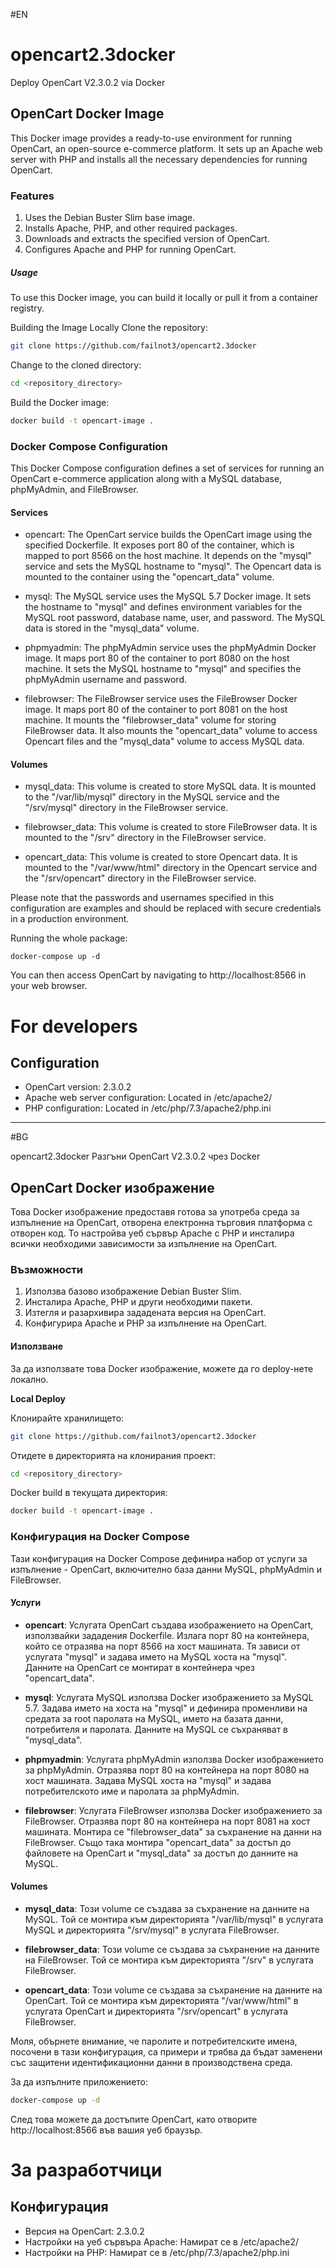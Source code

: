#EN

# opencart2.3docker
Deploy OpenCart V2.3.0.2 via Docker

## OpenCart Docker Image
This Docker image provides a ready-to-use environment for running OpenCart, an open-source e-commerce platform. It sets up an Apache web server with PHP and installs all the necessary dependencies for running OpenCart.

### Features
1. Uses the Debian Buster Slim base image.
2. Installs Apache, PHP, and other required packages.
3. Downloads and extracts the specified version of OpenCart.
4. Configures Apache and PHP for running OpenCart.

##### Usage
To use this Docker image, you can build it locally or pull it from a container registry.

Building the Image Locally
Clone the repository:

```bash
git clone https://github.com/failnot3/opencart2.3docker
```
Change to the cloned directory:

```bash
cd <repository_directory>
```
Build the Docker image:

```bash
docker build -t opencart-image .
```

### Docker Compose Configuration
This Docker Compose configuration defines a set of services for running an OpenCart e-commerce application along with a MySQL database, phpMyAdmin, and FileBrowser.

#### Services
- opencart: The OpenCart service builds the OpenCart image using the specified Dockerfile. It exposes port 80 of the container, which is mapped to port 8566 on the host machine. It depends on the "mysql" service and sets the MySQL hostname to "mysql". The Opencart data is mounted to the container using the "opencart_data" volume.

- mysql: The MySQL service uses the MySQL 5.7 Docker image. It sets the hostname to "mysql" and defines environment variables for the MySQL root password, database name, user, and password. The MySQL data is stored in the "mysql_data" volume.

- phpmyadmin: The phpMyAdmin service uses the phpMyAdmin Docker image. It maps port 80 of the container to port 8080 on the host machine. It sets the MySQL hostname to "mysql" and specifies the phpMyAdmin username and password.

- filebrowser: The FileBrowser service uses the FileBrowser Docker image. It maps port 80 of the container to port 8081 on the host machine. It mounts the "filebrowser_data" volume for storing FileBrowser data. It also mounts the "opencart_data" volume to access Opencart files and the "mysql_data" volume to access MySQL data.

#### Volumes
- mysql_data: This volume is created to store MySQL data. It is mounted to the "/var/lib/mysql" directory in the MySQL service and the "/srv/mysql" directory in the FileBrowser service.

- filebrowser_data: This volume is created to store FileBrowser data. It is mounted to the "/srv" directory in the FileBrowser service.

- opencart_data: This volume is created to store Opencart data. It is mounted to the "/var/www/html" directory in the Opencart service and the "/srv/opencart" directory in the FileBrowser service.

Please note that the passwords and usernames specified in this configuration are examples and should be replaced with secure credentials in a production environment.

Running the whole package:
```
docker-compose up -d
```

You can then access OpenCart by navigating to http://localhost:8566 in your web browser.

# For developers

## Configuration
- OpenCart version: 2.3.0.2
- Apache web server configuration: Located in /etc/apache2/
- PHP configuration: Located in /etc/php/7.3/apache2/php.ini

---------------------

#BG

 opencart2.3docker
Разгъни OpenCart V2.3.0.2 чрез Docker

## OpenCart Docker изображение
Това Docker изображение предоставя готова за употреба среда за изпълнение на OpenCart, отворена електронна търговия платформа с отворен код. То настройва уеб сървър Apache с PHP и инсталира всички необходими зависимости за изпълнение на OpenCart.

### Възможности
1. Използва базово изображение Debian Buster Slim.
2. Инсталира Apache, PHP и други необходими пакети.
3. Изтегля и разархивира зададената версия на OpenCart.
4. Конфигурира Apache и PHP за изпълнение на OpenCart.

#### Използване
За да използвате това Docker изображение, можете да го deploy-нете локално.

**Local Deploy**

Клонирайте хранилището:
```bash
git clone https://github.com/failnot3/opencart2.3docker
```
Отидете в директорията на клонирания проект:

```bash
cd <repository_directory>
```
Docker build в текущата директория:

```bash
docker build -t opencart-image .
```

### Конфигурация на Docker Compose
Тази конфигурация на Docker Compose дефинира набор от услуги за изпълнение - OpenCart, включително база данни MySQL, phpMyAdmin и FileBrowser.

#### Услуги
- **opencart**: Услугата OpenCart създава изображението на OpenCart, използвайки зададения Dockerfile. Излага порт 80 на контейнера, който се отразява на порт 8566 на хост машината. Тя зависи от услугата "mysql" и задава името на MySQL хоста на "mysql". Данните на OpenCart се монтират в контейнера чрез "opencart_data".

- **mysql**: Услугата MySQL използва Docker изображението за MySQL 5.7. Задава името на хоста на "mysql" и дефинира променливи на средата за root паролата на MySQL, името на базата данни, потребителя и паролата. Данните на MySQL се съхраняват в "mysql_data".

- **phpmyadmin**: Услугата phpMyAdmin използва Docker изображението за phpMyAdmin. Отразява порт 80 на контейнера на порт 8080 на хост машината. Задава MySQL хоста на "mysql" и задава потребителското име и паролата за phpMyAdmin.

- **filebrowser**: Услугата FileBrowser използва Docker изображението за FileBrowser. Отразява порт 80 на контейнера на порт 8081 на хост машината. Монтира се "filebrowser_data" за съхранение на данни на FileBrowser. Също така монтира "opencart_data" за достъп до файловете на OpenCart и  "mysql_data" за достъп до данните на MySQL.

#### Volumes
- **mysql_data**: Този volume се създава за съхранение на данните на MySQL. Той се монтира към директорията "/var/lib/mysql" в услугата MySQL и директорията "/srv/mysql" в услугата FileBrowser.

- **filebrowser_data**: Този volume се създава за съхранение на данните на FileBrowser. Той се монтира към директорията "/srv" в услугата FileBrowser.

- **opencart_data**: Този volume се създава за съхранение на данните на OpenCart. Той се монтира към директорията "/var/www/html" в услугата OpenCart и директорията "/srv/opencart" в услугата FileBrowser.

Моля, обърнете внимание, че паролите и потребителските имена, посочени в тази конфигурация, са примери и трябва да бъдат заменени със защитени идентификационни данни в производствена среда.

За да изпълните приложението:
```bash
docker-compose up -d
```

След това можете да достъпите OpenCart, като отворите http://localhost:8566 във вашия уеб браузър.

# За разработчици

## Конфигурация
- Версия на OpenCart: 2.3.0.2
- Настройки на уеб сървъра Apache: Намират се в /etc/apache2/
- Настройки на PHP: Намират се в /etc/php/7.3/apache2/php.ini
